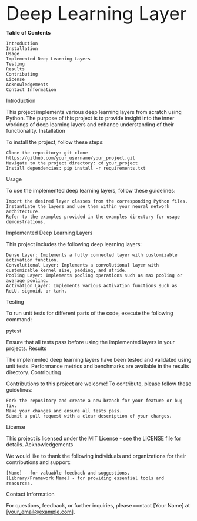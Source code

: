 <span style="font-size:50px;">Deep Learning Layer</span>

**Table of Contents**

    Introduction
    Installation
    Usage
    Implemented Deep Learning Layers
    Testing
    Results
    Contributing
    License
    Acknowledgements
    Contact Information

Introduction

This project implements various deep learning layers from scratch using Python. The purpose of this project is to provide insight into the inner workings of deep learning layers and enhance understanding of their functionality.
Installation

To install the project, follow these steps:

    Clone the repository: git clone https://github.com/your_username/your_project.git
    Navigate to the project directory: cd your_project
    Install dependencies: pip install -r requirements.txt

Usage

To use the implemented deep learning layers, follow these guidelines:

    Import the desired layer classes from the corresponding Python files.
    Instantiate the layers and use them within your neural network architecture.
    Refer to the examples provided in the examples directory for usage demonstrations.

Implemented Deep Learning Layers

This project includes the following deep learning layers:

    Dense Layer: Implements a fully connected layer with customizable activation function.
    Convolutional Layer: Implements a convolutional layer with customizable kernel size, padding, and stride.
    Pooling Layer: Implements pooling operations such as max pooling or average pooling.
    Activation Layer: Implements various activation functions such as ReLU, sigmoid, or tanh.

Testing

To run unit tests for different parts of the code, execute the following command:

pytest

Ensure that all tests pass before using the implemented layers in your projects.
Results

The implemented deep learning layers have been tested and validated using unit tests. Performance metrics and benchmarks are available in the results directory.
Contributing

Contributions to this project are welcome! To contribute, please follow these guidelines:

    Fork the repository and create a new branch for your feature or bug fix.
    Make your changes and ensure all tests pass.
    Submit a pull request with a clear description of your changes.

License

This project is licensed under the MIT License - see the LICENSE file for details.
Acknowledgements

We would like to thank the following individuals and organizations for their contributions and support:

    [Name] - for valuable feedback and suggestions.
    [Library/Framework Name] - for providing essential tools and resources.

Contact Information

For questions, feedback, or further inquiries, please contact [Your Name] at [your_email@example.com].
